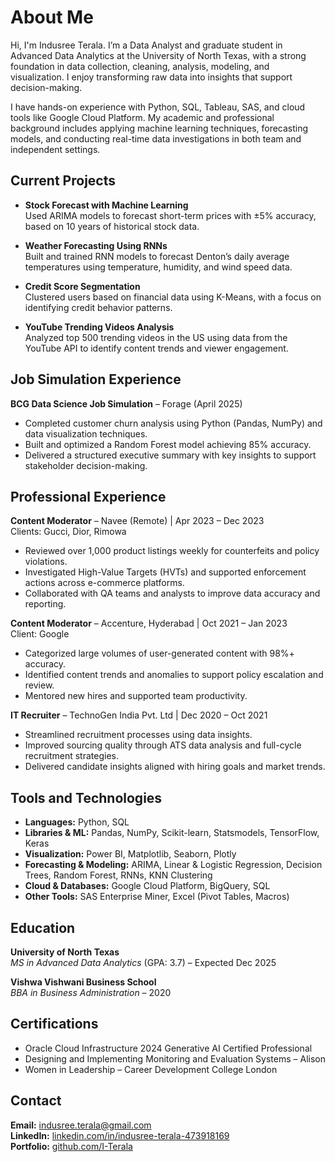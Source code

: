 # About Me

Hi, I'm Indusree Terala. I’m a Data Analyst and graduate student in Advanced Data Analytics at the University of North Texas, with a strong foundation in data collection, cleaning, analysis, modeling, and visualization. I enjoy transforming raw data into insights that support decision-making.

I have hands-on experience with Python, SQL, Tableau, SAS, and cloud tools like Google Cloud Platform. My academic and professional background includes applying machine learning techniques, forecasting models, and conducting real-time data investigations in both team and independent settings.

## Current Projects

- **Stock Forecast with Machine Learning**  
  Used ARIMA models to forecast short-term prices with ±5% accuracy, based on 10 years of historical stock data.

- **Weather Forecasting Using RNNs**  
  Built and trained RNN models to forecast Denton’s daily average temperatures using temperature, humidity, and wind speed data.

- **Credit Score Segmentation**  
  Clustered users based on financial data using K-Means, with a focus on identifying credit behavior patterns.

- **YouTube Trending Videos Analysis**  
  Analyzed top 500 trending videos in the US using data from the YouTube API to identify content trends and viewer engagement.

## Job Simulation Experience

**BCG Data Science Job Simulation** – Forage (April 2025)  
- Completed customer churn analysis using Python (Pandas, NumPy) and data visualization techniques.  
- Built and optimized a Random Forest model achieving 85% accuracy.  
- Delivered a structured executive summary with key insights to support stakeholder decision-making.

## Professional Experience

**Content Moderator** – Navee (Remote) | Apr 2023 – Dec 2023  
Clients: Gucci, Dior, Rimowa  
- Reviewed over 1,000 product listings weekly for counterfeits and policy violations.  
- Investigated High-Value Targets (HVTs) and supported enforcement actions across e-commerce platforms.  
- Collaborated with QA teams and analysts to improve data accuracy and reporting.

**Content Moderator** – Accenture, Hyderabad | Oct 2021 – Jan 2023  
Client: Google  
- Categorized large volumes of user-generated content with 98%+ accuracy.  
- Identified content trends and anomalies to support policy escalation and review.  
- Mentored new hires and supported team productivity.

**IT Recruiter** – TechnoGen India Pvt. Ltd | Dec 2020 – Oct 2021  
- Streamlined recruitment processes using data insights.  
- Improved sourcing quality through ATS data analysis and full-cycle recruitment strategies.  
- Delivered candidate insights aligned with hiring goals and market trends.

## Tools and Technologies

- **Languages:** Python, SQL  
- **Libraries & ML:** Pandas, NumPy, Scikit-learn, Statsmodels, TensorFlow, Keras  
- **Visualization:** Power BI, Matplotlib, Seaborn, Plotly  
- **Forecasting & Modeling:** ARIMA, Linear & Logistic Regression, Decision Trees, Random Forest, RNNs, KNN Clustering  
- **Cloud & Databases:** Google Cloud Platform, BigQuery, SQL  
- **Other Tools:** SAS Enterprise Miner, Excel (Pivot Tables, Macros)

## Education

**University of North Texas**  
*MS in Advanced Data Analytics* (GPA: 3.7) – Expected Dec 2025

**Vishwa Vishwani Business School**  
*BBA in Business Administration* – 2020

## Certifications

- Oracle Cloud Infrastructure 2024 Generative AI Certified Professional  
- Designing and Implementing Monitoring and Evaluation Systems – Alison  
- Women in Leadership – Career Development College London  

## Contact

**Email:** indusree.terala@gmail.com  
**LinkedIn:** [linkedin.com/in/indusree-terala-473918169](https://www.linkedin.com/in/indusree-terala-473918169)  
**Portfolio:** [github.com/I-Terala](https://github.com/I-Terala)
